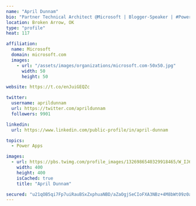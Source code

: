 ```yaml
---
name: "April Dunnam"
bio: "Partner Technical Architect @Microsoft | Blogger-Speaker | #PowerApps, #PowerAutomate, #Office365, #SharePoint | #WIT | #Karaoke Queen"
location: Broken Arrow, OK
type: "profile"
heat: 117

affiliation:
  name: Microsoft
  domain: microsoft.com
  images:
    - url: "/assets/images/organizations/microsoft.com-50x50.jpg"
      width: 50
      height: 50

website: https://t.co/enJuiGEQZc

twitter:
  username: aprildunnam
  url: https://twitter.com/aprildunnam
  followers: 9901

linkedin:
  url: https://www.linkedin.com/public-profile/in/april-dunnam

topics:
  - Power Apps

images:
  - url: https://pbs.twimg.com/profile_images/1326986540329918465/W_IJ6Ih2_400x400.jpg
    width: 400
    height: 400
    isCached: true
    title: "April Dunnam"

secured: "u21qOB5qi7Fp7uiRauBSxZxphuaNBD/aZaOgjSeCIoFXA3NBz+4M8bWt09z0aiilrDQ6QvPrPeUqDbc7g70ZqRmDtTR3vXYFGKgR7hVeG/HqJNfQtILHPEzFdWpl6/NLMPOYG2Cg2XgrJYJJ/C4YoJPO827mL66OolOuPycmCJjN5FkNHAqTyb84eWn/I1cLAPBZ0msnwvSZ2oeiVAJMGtOru2LeUlExZIbmPHMgcOb6FN7FsYkGnCHo+/IKY8dfe5XFlBhDVPHd5sRRgyBv2XIpY936KSV4YgVwq0dBelEbueylCaI0es5I36d23mByVAGEgXM+WoCJXRU1dYiA9HjdnAr/ujI9eDic1sC0XuyfQ2YeO2ynSsVubNlvu/xzGlmlRHSwuGCquNdGtI38KOpQV2cJFqbCT1bwJOKYUBs=;bg5QvkVcvCPU0j1yBItMaQ=="
---
```


